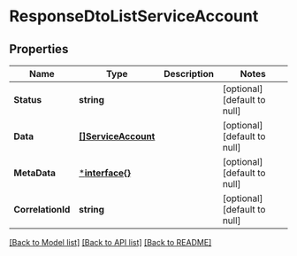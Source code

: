 # ResponseDtoListServiceAccount

## Properties
Name | Type | Description | Notes
------------ | ------------- | ------------- | -------------
**Status** | **string** |  | [optional] [default to null]
**Data** | [**[]ServiceAccount**](ServiceAccount.md) |  | [optional] [default to null]
**MetaData** | [***interface{}**](interface{}.md) |  | [optional] [default to null]
**CorrelationId** | **string** |  | [optional] [default to null]

[[Back to Model list]](../README.md#documentation-for-models) [[Back to API list]](../README.md#documentation-for-api-endpoints) [[Back to README]](../README.md)


